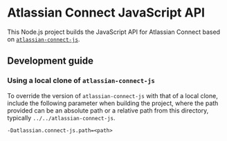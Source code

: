 # Atlassian Connect JavaScript API

This Node.js project builds the JavaScript API for Atlassian Connect based on
[`atlassian-connect-js`](https://bitbucket.org/atlassian/atlassian-connect-js).

## Development guide

### Using a local clone of `atlassian-connect-js`

To override the version of `atlassian-connect-js` with that of a local clone, include the following parameter when
building the project, where the path provided can be an absolute path or a relative path from this directory,
typically `../../atlassian-connect-js`.

    -Datlassian.connect-js.path=<path>
